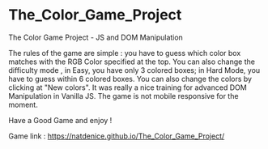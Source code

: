 # The_Color_Game_Project
The Color Game Project - JS and DOM Manipulation

The rules of the game are simple : you have to guess which color box matches with the RGB Color specified at the top.
You can also change the difficulty mode , in Easy, you have only 3 colored boxes; in Hard Mode, you have to guess within 6 colored boxes.
You can also change the colors by clicking at "New colors".
It was really a nice training for advanced DOM Manipulation in Vanilla JS.
The game is not mobile responsive for the moment.

Have a Good Game and enjoy !

Game link : https://natdenice.github.io/The_Color_Game_Project/
